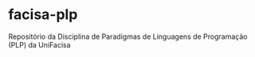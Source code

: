 # facisa-plp
Repositório da Disciplina de Paradigmas de Linguagens de Programação (PLP) da UniFacisa
